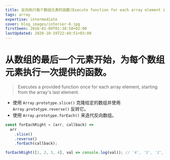 ```yaml
---
title: 反向执行每个数组元素的函数(Execute function for each array element in reverse)
tags: array
expertise: intermediate
cover: blog_images/interior-6.jpg
firstSeen: 2018-01-09T01:38:50+02:00
lastUpdated: 2020-10-19T22:49:51+03:00
---
```


# 从数组的最后一个元素开始，为每个数组元素执行一次提供的函数。
> Executes a provided function once for each array element, starting from the array's last element.

- 使用 `Array.prototype.slice()` 克隆给定的数组并使用 `Array.prototype.reverse()` 反转它。
- 使用 `Array.prototype.forEach()` 来迭代反向数组。

```js
const forEachRight = (arr, callback) =>
  arr
    .slice()
    .reverse()
    .forEach(callback);
```

```js
forEachRight([1, 2, 3, 4], val => console.log(val)); // '4', '3', '2', '1'
```
